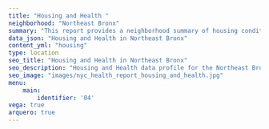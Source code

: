 ```yaml
---
title: "Housing and Health "
neighborhood: "Northeast Bronx"
summary: "This report provides a neighborhood summary of housing conditions and related health outcomes. It also describes population characteristics that can increase vulnerability to housing hazards."
data_json: "Housing and Health in Northeast Bronx"
content_yml: "housing"
type: location
seo_title: "Housing and Health in Northeast Bronx"
seo_description: "Housing and Health data profile for the Northeast Bronx neighborhood of NYC."
seo_image: "images/nyc_health_report_housing_and_health.jpg"
menu:
    main:
        identifier: '04'
vega: true
arquero: true
---
```

